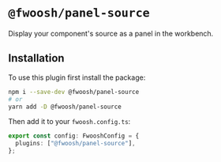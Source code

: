 # `@fwoosh/panel-source`

Display your component's source as a panel in the workbench.

## Installation

To use this plugin first install the package:

```sh
npm i --save-dev @fwoosh/panel-source
# or
yarn add -D @fwoosh/panel-source
```

Then add it to your `fwoosh.config.ts`:

```ts
export const config: FwooshConfig = {
  plugins: ["@fwoosh/panel-source"],
};
```
